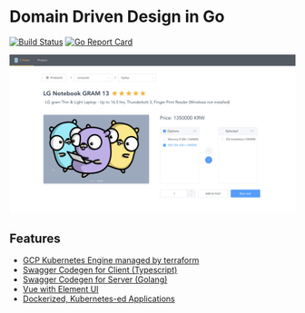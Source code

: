 # Domain Driven Design in Go

[![Build Status](https://travis-ci.com/1ambda/domain-driven-design-go.svg?branch=master)](https://travis-ci.com/1ambda/domain-driven-design-go) [![Go Report Card](https://goreportcard.com/badge/github.com/1ambda/domain-driven-design-go)](https://goreportcard.com/report/github.com/1ambda/domain-driven-design-go)

![](https://raw.githubusercontent.com/1ambda/domain-driven-design-go/master/screenshots/g-street.png)


## Features

- [GCP Kubernetes Engine managed by terraform]() 
- [Swagger Codegen for Client (Typescript)]()
- [Swagger Codegen for Server (Golang)]()
- [Vue with Element UI]()
- [Dockerized, Kubernetes-ed Applications]()

